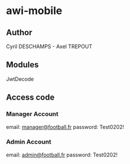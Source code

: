 # awi-mobile

## Author
Cyril DESCHAMPS - Axel TREPOUT

## Modules
JwtDecode

## Access code
### Manager Account
email: manager@football.fr
password: Test0202!


### Admin Account
email: admin@football.fr
password: Test0202!
